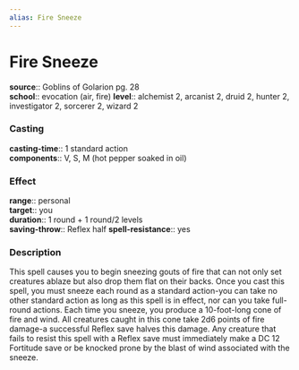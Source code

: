 ```yaml
---
alias: Fire Sneeze
---
```


# Fire Sneeze 

**source**:: Goblins of Golarion pg. 28  
**school**:: evocation (air, fire)
**level**:: alchemist 2, arcanist 2, druid 2, hunter 2, investigator 2, sorcerer 2, wizard 2

### Casting 

**casting-time**:: 1 standard action  
**components**:: V, S, M (hot pepper soaked in oil)

### Effect 

**range**:: personal  
**target**:: you  
**duration**:: 1 round + 1 round/2 levels  
**saving-throw**:: Reflex half
**spell-resistance**:: yes

### Description 

This spell causes you to begin sneezing gouts of fire that can not only set creatures ablaze but also drop them flat on their backs. Once you cast this spell, you must sneeze each round as a standard action-you can take no other standard action as long as this spell is in effect, nor can you take full-round actions. Each time you sneeze, you produce a 10-foot-long cone of fire and wind. All creatures caught in this cone take 2d6 points of fire damage-a successful Reflex save halves this damage. Any creature that fails to resist this spell with a Reflex save must immediately make a DC 12 Fortitude save or be knocked prone by the blast of wind associated with the sneeze.

